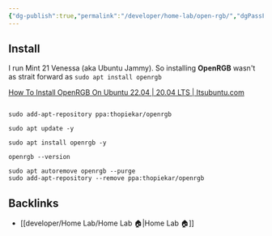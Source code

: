 ```yaml
---
{"dg-publish":true,"permalink":"/developer/home-lab/open-rgb/","dgPassFrontmatter":true}
---
```


## Install

I run Mint 21 Venessa (aka Ubuntu Jammy). So installing **OpenRGB** wasn't as strait forward as `sudo apt install openrgb`

[How To Install OpenRGB On Ubuntu 22.04 | 20.04 LTS | Itsubuntu.com](https://itsubuntu.com/install-openrgb-on-ubuntu-22-04-20-04-lts/)

```shell

sudo add-apt-repository ppa:thopiekar/openrgb

sudo apt update -y

sudo apt install openrgb -y

openrgb --version

sudo apt autoremove openrgb --purge
sudo add-apt-repository --remove ppa:thopiekar/openrgb
```

## Backlinks
- [[developer/Home Lab/Home Lab 🏠\|Home Lab 🏠]]